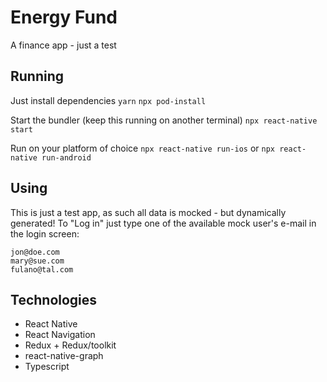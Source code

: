 # Energy Fund
A finance app - just a test


## Running
Just install dependencies
`yarn`
`npx pod-install`

Start the bundler (keep this running on another terminal)
`npx react-native start`

Run on your platform of choice
`npx react-native run-ios` or `npx react-native run-android`

## Using
This is just a test app, as such all data is mocked - but dynamically generated!
To "Log in" just type one of the available mock user's e-mail in the login screen:
```
jon@doe.com
mary@sue.com
fulano@tal.com
```

## Technologies
- React Native
- React Navigation
- Redux + Redux/toolkit
- react-native-graph
- Typescript
